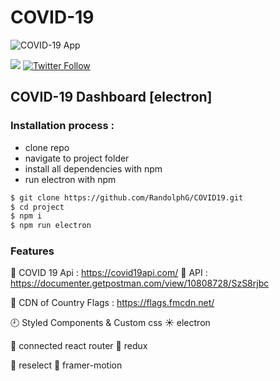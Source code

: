 # COVID-19 
![COVID-19 App](https://github.com/RandolphG/COVID19/blob/main/public/_covid.gif?raw=true)


<a href="https://discord.gg/Xfa6xgr2Zf"><img src="https://img.shields.io/badge/discord-join-7289DA.svg" /></a>
[![Twitter Follow](https://img.shields.io/twitter/follow/poplogics.svg?style=social)](https://twitter.com/poplogics)
## COVID-19 Dashboard [electron]

### Installation process :

- clone repo
- navigate to project folder
- install all dependencies with npm
- run electron with npm 


```bash
$ git clone https://github.com/RandolphG/COVID19.git
$ cd project
$ npm i
$ npm run electron 
```
### Features
💪 COVID 19 Api : https://covid19api.com/
💪 API : https://documenter.getpostman.com/view/10808728/SzS8rjbc

💎 CDN of Country Flags : https://flags.fmcdn.net/

🕘 Styled Components & Custom css
☀️ electron

🔧 connected react router
🔋  redux  

🧛 reselect
🦝 framer-motion


